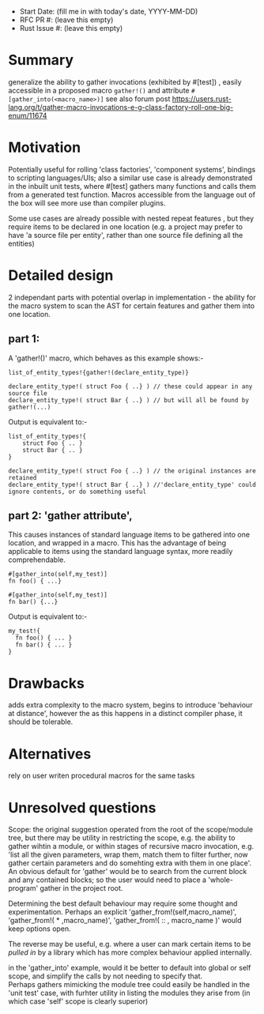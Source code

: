 - Start Date: (fill me in with today's date, YYYY-MM-DD)
- RFC PR #: (leave this empty)
- Rust Issue #: (leave this empty)

# Summary

generalize the ability to gather invocations (exhibited by #[test]) , easily accessible in a proposed macro ```gather!()``` and attribute ```#[gather_into(<macro_name>)]```
see also forum post https://users.rust-lang.org/t/gather-macro-invocations-e-g-class-factory-roll-one-big-enum/11674

# Motivation

Potentially useful for rolling 'class factories', 'component systems', bindings to scripting languages/UIs; also a similar use case is already demonstrated in the inbuilt unit tests, where #[test] gathers many functions and calls them from a generated test function. Macros accessible from the language out of the box will see more use than compiler plugins.

Some use cases are already possible with nested repeat features , but they require items to be declared in one location (e.g. a project may prefer to have 'a source file per entity', rather than one source file defining all the entities)

# Detailed design

2 independant parts with potential overlap in implementation - the ability for the macro system to scan the AST for certain features and gather them into one location.

## part 1: 
A 'gather!()' macro, which behaves as this example shows:-

    list_of_entity_types!{gather!(declare_entity_type)}
    
    declare_entity_type!( struct Foo { ..} ) // these could appear in any source file
    declare_entity_type!( struct Bar { ..} ) // but will all be found by gather!(...)

Output is equivalent to:-

    list_of_entity_types!{
        struct Foo { .. }
        struct Bar { .. }
    }
    
    declare_entity_type!( struct Foo { ..} ) // the original instances are retained
    declare_entity_type!( struct Bar { ..} ) //'declare_entity_type' could ignore contents, or do something useful
    
    

## part 2: 'gather attribute', 
This causes instances of standard language items to be gathered into one location, and wrapped in a macro. This has the advantage of being applicable to items using the standard language syntax, more readily comprehendable.


    #[gather_into(self,my_test)]
    fn foo() { ...}
    
    #[gather_into(self,my_test)]
    fn bar() {...}
    
Output is equivalent to:-
    
    my_test!{
      fn foo() { ... }
      fn bar() { ... }
    }
    

# Drawbacks

adds extra complexity to the macro system, begins to introduce 'behaviour at distance', however the as this happens in a distinct compiler phase, it should be tolerable.

# Alternatives

rely on user writen procedural macros for the same tasks


# Unresolved questions

Scope: the original suggestion operated from the root of the scope/module tree, but there may be utility in restricting the scope, e.g. the ability to gather wihtin a module, or within stages of recursive macro invocation, e.g. 'list all the given parameters, wrap them, match them to filter further, now gather certain parameters and do somehting extra with them in one place'.
An obvious default for 'gather' would be to search from the current block and any contained blocks; so the user would need to place a 'whole-program' gather in the project root.

Determining the best default behaviour may require some thought and experimentation. Perhaps an explicit 'gather_from!(self,macro_name)', 'gather_from!( * ,macro_name)', 'gather_from!( :: , macro_name )' would keep options open.

The reverse may be useful, e.g. where a user can mark certain items to be *pulled in* by a library which has more complex behaviour applied internally.

in the 'gather_into' example, would it be better to default into global or self scope, and simplify the calls by not needing to specify that.  
Perhaps gathers mimicking the module tree could easily be handled in the 'unit test' case, with furhter utility in listing the modules they arise from (in which case 'self' scope is clearly superior)
